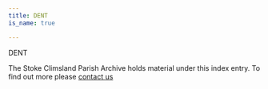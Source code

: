 ```yaml
---
title: DENT
is_name: true

---
```


DENT


The Stoke Climsland Parish Archive holds material under this index entry. To find out more please [contact us](/contact/)
